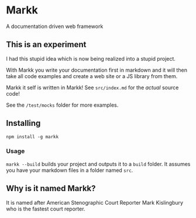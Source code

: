 # Markk

A documentation driven web framework

## This is an experiment

I had this stupid idea which is now being realized into a stupid project.

With Markk you write your documentation first in markdown and it will then take all code examples and create a web site or a JS library from them.

Markk it self is written in Markk! See `src/index.md` for the *actual* source code!

See the `/test/mocks` folder for more examples.

## Installing

`npm install -g markk`

### Usage

`markk --build` builds your project and outputs it to a `build` folder. It assumes you have your markdown files in a folder named `src`.

## Why is it named Markk?

It is named after American Stenographic Court Reporter Mark Kislingbury who is the fastest court reporter.
